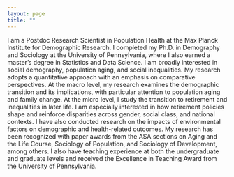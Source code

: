 ```yaml
---
layout: page
title: ""
---
```


<!--Kai Feng is a PhD candidate in Demography and Sociology at the University of Pennsylvania with research interests in social demography, aging, gender, work & family, social stratification, and environment-population dynamics. His research adopts a quantitative approach, with a strong emphasis on demographic and cross-national comparative perspectives. His primary research goal is to enhance our understanding of the interaction between demographic transition, social changes, and inequalities in under-researched, rapidly evolving contexts. For his dissertation, he is examining the "[Gender Equity Paradox](https://en.wikipedia.org/wiki/Gender-equality_paradox)" in developing contexts.  Kai has been recognized for his research with the Best Graduate Student Paper Award from the sections of Aging and Life Course, Sociology of Population (Honorable Mention), Asia and Asian America (Honorable Mention), and Sociology of Development (Honorable Mention) of the ASA, as well as the Nan Lin Graduate Student Paper Award from the [ICSA](https://www.icsa-sociology.org/). He has also served as a fellow at [UNESCO Global Education Monitoring Report](https://www.unesco.org/gem-report/en). Kai is the recipient of the Penn Prize for Excellence in Teaching and has teaching interests in demographic methods, population and environment, aging and health, social stratification, and statistics. -->


I am a Postdoc Research Scientist in Population Health at the Max Planck Institute for Demographic Research. I completed my Ph.D. in Demography and Sociology at the University of Pennsylvania, where I also earned a master’s degree in Statistics and Data Science. I am broadly interested in social demography, population aging, and social inequalities. My research adopts a quantitative approach with an emphasis on comparative perspectives. At the macro level, my research examines the demographic transition and its implications, with particular attention to population aging and family change. At the micro level, I study the transition to retirement and inequalities in later life. I am especially interested in how retirement policies shape and reinforce disparities across gender, social class, and national contexts. I have also conducted research on the impacts of environmental factors on demographic and health-related outcomes. My research has been recognized with paper awards from the ASA sections on Aging and the Life Course, Sociology of Population, and Sociology of Development, among others. I also have teaching experience at both the undergraduate and graduate levels and received the Excellence in Teaching Award from the University of Pennsylvania. 

<!-- ## <span style="color: grey;">[About me](https://szkaifeng.github.io/aboutme/)</span> -->
